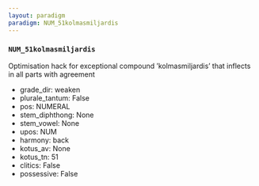 ```yaml
---
layout: paradigm
paradigm: NUM_51kolmasmiljardis
---
```

### ` NUM_51kolmasmiljardis `

Optimisation hack for exceptional compound ’kolmasmiljardis’ that inflects in all parts with agreement
* grade_dir: weaken
* plurale_tantum: False
* pos: NUMERAL
* stem_diphthong: None
* stem_vowel: None
* upos: NUM
* harmony: back
* kotus_av: None
* kotus_tn: 51
* clitics: False
* possessive: False
